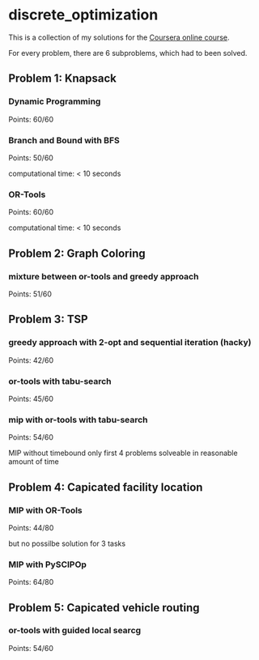 # discrete_optimization

This is a collection of my solutions for the [Coursera online course](https://www.coursera.org/learn/discrete-optimization/home/welcome).

For every problem, there are 6 subproblems, which had to been solved.

## Problem 1: Knapsack

### Dynamic Programming

Points: 60/60

### Branch and Bound with BFS

Points: 50/60

computational time: < 10 seconds


### OR-Tools

Points: 60/60

computational time: < 10 seconds

## Problem 2: Graph Coloring

### mixture between or-tools and greedy approach

Points: 51/60


## Problem 3: TSP

### greedy approach with 2-opt and sequential iteration (hacky)

Points: 42/60

### or-tools with tabu-search

Points: 45/60

### mip with or-tools with tabu-search

Points: 54/60

MIP without timebound only first 4 problems solveable in reasonable amount of time

## Problem 4: Capicated facility location

### MIP with OR-Tools

Points: 44/80

but no possilbe solution for 3 tasks

### MIP with PySCIPOp

Points: 64/80


## Problem 5: Capicated vehicle routing

### or-tools with guided local searcg

Points: 54/60
